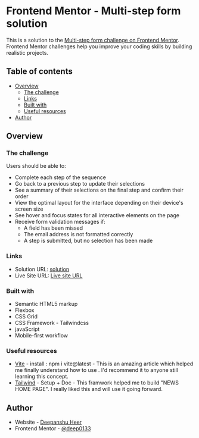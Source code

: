 # Frontend Mentor - Multi-step form solution

This is a solution to the [Multi-step form challenge on Frontend Mentor](https://www.frontendmentor.io/challenges/multistep-form-YVAnSdqQBJ). Frontend Mentor challenges help you improve your coding skills by building realistic projects.

## Table of contents

- [Overview](#overview)
  - [The challenge](#the-challenge)
  - [Links](#links)
  - [Built with](#built-with)
  - [Useful resources](#useful-resources)
- [Author](#author)

## Overview

### The challenge

Users should be able to:

- Complete each step of the sequence
- Go back to a previous step to update their selections
- See a summary of their selections on the final step and confirm their order
- View the optimal layout for the interface depending on their device's screen size
- See hover and focus states for all interactive elements on the page
- Receive form validation messages if:
  - A field has been missed
  - The email address is not formatted correctly
  - A step is submitted, but no selection has been made

### Links

- Solution URL: [solution](https://github.com/deep0133/frontend-mentor-multi-step-form-solution)
- Live Site URL: [Live site URL](https://deep0133.github.io/frontend-mentor-multi-step-form-solution/)

### Built with

- Semantic HTML5 markup
- Flexbox
- CSS Grid
- CSS Framework - Tailwindcss
- javaScript
- Mobile-first workflow

### Useful resources

- [Vite](https://www.example.com) - install : npm i vite@latest - This is an amazing article which helped me finally understand how to use . I'd recommend it to anyone still learning this concept.
- [Tailwind](https://www.example.com) - Setup + Doc - This framwork helped me to build "NEWS HOME PAGE". I really liked this and will use it going forward.

## Author

- Website - [Deepanshu Heer](https://www.your-site.com)
- Frontend Mentor - [@deep0133](https://www.frontendmentor.io/profile/yourusername)
